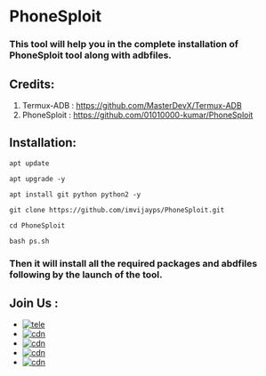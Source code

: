 # PhoneSploit
### This tool will help you in the complete installation of PhoneSploit tool along with adbfiles.

## Credits:
1. Termux-ADB : https://github.com/MasterDevX/Termux-ADB
2. PhoneSploit : https://github.com/01010000-kumar/PhoneSploit

## Installation:
```
apt update
```
```
apt upgrade -y
```
```
apt install git python python2 -y
```
```
git clone https://github.com/imvijayps/PhoneSploit.git
```
```
cd PhoneSploit
```
```
bash ps.sh
```

### Then it will install all the required packages and abdfiles following by the launch of the tool.

## Join Us :
- [![tele](https://img.shields.io/badge/Telegram-Join%20Telegram%20Group-blue.svg?logo=telegram)](https://telegram.me/GeekzDiscuss)
- [![cdn](https://img.shields.io/badge/GitHub-Follow%20on%20GitHub-inactive.svg?logo=github)](https://github.com/imvijayps)
- [![cdn](https://img.shields.io/badge/Twitter-Follow%20on%20Twitter-informational.svg?logo=twitter)](https://twitter.com/imvijayps)
- [![cdn](https://img.shields.io/badge/Facebook-Follow%20on%20Facebook-blue.svg?logo=facebook)](https://facebook.com/imvijayps)
- [![cdn](https://img.shields.io/badge/Instagram-Follow%20on%20Instagram-important.svg?logo=instagram)](https://instagram.com/imvijayps)
